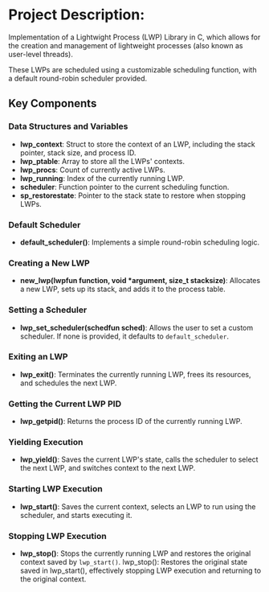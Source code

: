 # Project Description:

Implementation of a Lightwight Process (LWP) Library in C, which allows for the creation and management of lightweight processes (also known as user-level threads).

These LWPs are scheduled using a customizable scheduling function, with a default round-robin scheduler provided.

## Key Components

### Data Structures and Variables

- **lwp_context**: Struct to store the context of an LWP, including the stack pointer, stack size, and process ID.
- **lwp_ptable**: Array to store all the LWPs' contexts.
- **lwp_procs**: Count of currently active LWPs.
- **lwp_running**: Index of the currently running LWP.
- **scheduler**: Function pointer to the current scheduling function.
- **sp_restorestate**: Pointer to the stack state to restore when stopping LWPs.

### Default Scheduler

- **default_scheduler()**: Implements a simple round-robin scheduling logic.

### Creating a New LWP

- **new_lwp(lwpfun function, void *argument, size_t stacksize)**: Allocates a new LWP, sets up its stack, and adds it to the process table.

### Setting a Scheduler

- **lwp_set_scheduler(schedfun sched)**: Allows the user to set a custom scheduler. If none is provided, it defaults to `default_scheduler`.

### Exiting an LWP

- **lwp_exit()**: Terminates the currently running LWP, frees its resources, and schedules the next LWP.

### Getting the Current LWP PID

- **lwp_getpid()**: Returns the process ID of the currently running LWP.

### Yielding Execution

- **lwp_yield()**: Saves the current LWP's state, calls the scheduler to select the next LWP, and switches context to the next LWP.

### Starting LWP Execution

- **lwp_start()**: Saves the current context, selects an LWP to run using the scheduler, and starts executing it.

### Stopping LWP Execution

- **lwp_stop()**: Stops the currently running LWP and restores the original context saved by `lwp_start()`.
lwp_stop(): Restores the original state saved in lwp_start(), effectively stopping LWP execution and returning to the original context.
